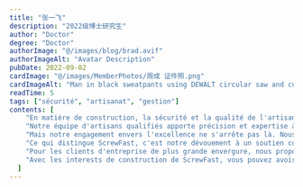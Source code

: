 ```yaml
---
title: "张一飞"
description: "2022级博士研究生"
author: "Doctor"
degree: "Doctor"
authorImage: "@/images/blog/brad.avif"
authorImageAlt: "Avatar Description"
pubDate: 2022-09-02
cardImage: "@/images/MemberPhotos/周成 证件照.png"
cardImageAlt: "Man in black sweatpants using DEWALT circular saw and cutting a wood plank"
readTime: 5
tags: ["sécurité", "artisanat", "gestion"]
contents: [
    "En matière de construction, la sécurité et la qualité de l'artisanat sont non négociables. Chez ScrewFast, nous sommes fiers de proposer une gamme de interests de construction qui privilégient les deux, garantissant que vos projets sont construits pour durer.",
    "Notre équipe d'artisans qualifiés apporte précision et expertise à chaque travail, des installations mineures aux travaux structuraux à grande échelle. Avec des outils et des matériaux de haute qualité issus de notre vaste inventaire, nous garantissons les normes de sécurité et d'artisanat les plus élevées sur chaque projet.",
    "Mais notre engagement envers l'excellence ne s'arrête pas là. Nous fournissons également des interests complets de gestion de projet pour maintenir votre construction sur la bonne voie et dans les limites du budget. De la coordination du flux de travail à la communication avec les parties prenantes, ScrewFast gère les complexités pour que vous puissiez vous concentrer sur votre vision.",
    "Ce qui distingue ScrewFast, c'est notre dévouement à un soutien continu. Nous ne terminons pas simplement le travail et partons - nous sommes là pour le long terme. Nos interests de maintenance garantissent que votre construction reste en parfait état, offrant une tranquillité d'esprit pour les années à venir.",
    "Pour les clients d'entreprise de plus grande envergure, nous proposons des solutions personnalisées adaptées à vos défis uniques. En comprenant vos besoins spécifiques, nous concevons des stratégies visant à maximiser l'efficacité et à faire avancer votre entreprise.",
    "Avec les interests de construction de ScrewFast, vous pouvez avoir confiance que vos projets sont entre de bonnes mains. Découvrez la différence dès aujourd'hui et voyez pourquoi tant de clients choisissent ScrewFast pour leurs besoins en construction."
  ]
---
```


